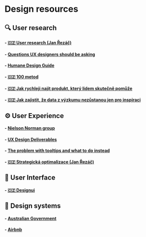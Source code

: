 # Design resources
## 🔍 User research
#### - [🇨🇿 User research (Jan Řezáč)](https://medium.com/house-of-řezáč/uživatelský-výzkum-cf44f7358a3)
#### - [Questions UX designers should be asking](https://uxdesign.cc/questions-ux-designers-should-be-asking-bc9a6ba87a34)
#### - [Humane Design Guide](https://humanetech.com/designguide/)
#### - [🇨🇿 100 metod](https://100metod.cz)
#### - [🇨🇿 Jak rychleji najít produkt, který lidem skutečně pomůže](https://medium.com/2fresh-ideas/jak-rychleji-naj%C3%ADt-produkt-který-lidem-skutečně-pomůže-e021ab216863)
#### - [🇨🇿 Jak zajistit, že data z výzkumu nezůstanou jen pro inspiraci](https://medium.com/@vorkronor/jak-zajistit-že-data-z-výzkumu-nezůstanou-jen-pro-inspiraci-670b350bcb4)
## ⚙️ User Experience
#### - [Nielson Norman group](https://www.nngroup.com/articles/)
#### - [UX Design Deliverables](https://clay.global/news/ux-design-agency-deliverables/)
#### - [The problem with tooltips and what to do instead](https://adamsilver.io/articles/the-problem-with-tooltips-and-what-to-do-instead/)
#### - [🇨🇿 Strategická optimalizace (Jan Řezáč)](https://youtu.be/c9KSqPm-I7g)
## 🎨 User Interface
#### - [🇨🇿 Designui](https://www.designui.cz)
## 📐 Design systems
#### - [Australian Government](https://designsystem.gov.au)
#### - [Airbnb](https://airbnb.design/building-a-visual-language/)


